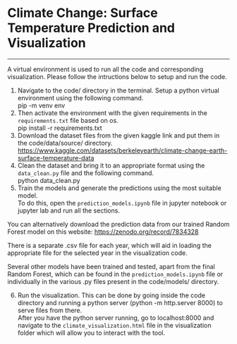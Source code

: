 # Climate Change: Surface Temperature Prediction and Visualization
--------------------------------------------------------------------------------

A virtual environment is used to run all the code and corresponding visualization. 
Please follow the intructions below to setup and run the code. 

1. Navigate to the code/ directory in the terminal. Setup a python virtual environment using the following command. <br />
   pip -m venv env
2. Then activate the environment with the given requirements in the `requirements.txt` file based on os. <br />
   pip install -r requirements.txt
3. Download the dataset files from the given kaggle link and put them in the code/data/source/ directory. <br />
    https://www.kaggle.com/datasets/berkeleyearth/climate-change-earth-surface-temperature-data  
4. Clean the dataset and bring it to an appropriate format using the `data_clean.py` file and the following command. <br />
    python data_clean.py
5. Train the models and generate the predictions using the most suitable model. <br />
    To do this, open the `prediction_models.ipynb` file in jupyter notebook or jupyter lab and run all the sections. 

You can alternatively download the prediction data from our trained Random Forest model on this website: 
https://zenodo.org/record/7834328

There is a separate .csv file for each year, which will aid in loading the appropriate file for the selected year in the visualization code.

Several other models have been trained and tested, apart from the final Random Forest, which can be found in the `prediction_models.ipynb` file or 
individually in the various .py files present in the code/models/ directory. 

6. Run the visualization. This can be done by going inside the code directory and running a python server (python -m http.server 8000) to serve files from there. <br />
    After you have the python server running, go to localhost:8000 and navigate to the `climate_visualization.html` file in the visualization folder which will allow you to interact with the tool. 
